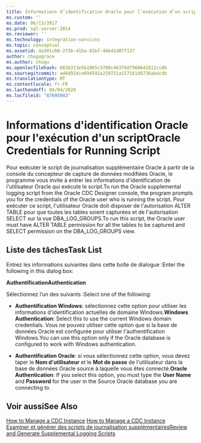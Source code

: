 ```yaml
---
title: Informations d’identification Oracle pour l’exécution d’un script | Microsoft Docs
ms.custom: ''
ms.date: 06/13/2017
ms.prod: sql-server-2014
ms.reviewer: ''
ms.technology: integration-services
ms.topic: conceptual
ms.assetid: 4a301cb0-2f5b-41ba-81bf-46b41d07f137
author: chugugrace
ms.author: chugu
ms.openlocfilehash: 683b313e5b1065c3709c4637ddf968641612cc0b
ms.sourcegitcommit: ad4d92dce894592a259721a1571b1d8736abacdb
ms.translationtype: MT
ms.contentlocale: fr-FR
ms.lasthandoff: 08/04/2020
ms.locfileid: "87695943"
---
```

# <a name="oracle-credentials-for-running-script"></a><span data-ttu-id="6059e-102">Informations d'identification Oracle pour l'exécution d'un script</span><span class="sxs-lookup"><span data-stu-id="6059e-102">Oracle Credentials for Running Script</span></span>
  <span data-ttu-id="6059e-103">Pour exécuter le script de journalisation supplémentaire Oracle à partir de la console du concepteur de capture de données modifiées Oracle, le programme vous invite à entrer les informations d'identification de l'utilisateur Oracle qui exécute le script.</span><span class="sxs-lookup"><span data-stu-id="6059e-103">To run the Oracle supplemental logging script from the Oracle CDC Designer console, the program prompts you for the credentials of the Oracle user who is running the script.</span></span> <span data-ttu-id="6059e-104">Pour exécuter ce script, l'utilisateur Oracle doit disposer de l'autorisation ALTER TABLE pour que toutes les tables soient capturées et de l'autorisation SELECT sur la vue DBA_LOG_GROUPS.</span><span class="sxs-lookup"><span data-stu-id="6059e-104">To run this script, the Oracle user must have ALTER TABLE permission for all the tables to be captured and SELECT permission on the DBA_LOG_GROUPS view.</span></span>  
  
## <a name="task-list"></a><span data-ttu-id="6059e-105">Liste des tâches</span><span class="sxs-lookup"><span data-stu-id="6059e-105">Task List</span></span>  
 <span data-ttu-id="6059e-106">Entrez les informations suivantes dans cette boîte de dialogue :</span><span class="sxs-lookup"><span data-stu-id="6059e-106">Enter the following in this dialog box:</span></span>  
  
 <span data-ttu-id="6059e-107">**Authentification**</span><span class="sxs-lookup"><span data-stu-id="6059e-107">**Authentication**</span></span>  
  
 <span data-ttu-id="6059e-108">Sélectionnez l’un des suivants :</span><span class="sxs-lookup"><span data-stu-id="6059e-108">Select one of the following:</span></span>  
  
-   <span data-ttu-id="6059e-109">**Authentification Windows**: sélectionnez cette option pour utiliser les informations d'identification actuelles de domaine Windows.</span><span class="sxs-lookup"><span data-stu-id="6059e-109">**Windows Authentication**: Select this to use the current Windows domain credentials.</span></span> <span data-ttu-id="6059e-110">Vous ne pouvez utiliser cette option que si la base de données Oracle est configurée pour utiliser l'authentification Windows.</span><span class="sxs-lookup"><span data-stu-id="6059e-110">You can use this option only if the Oracle database is configured to work with Windows authentication.</span></span>  
  
-   <span data-ttu-id="6059e-111">**Authentification Oracle**: si vous sélectionnez cette option, vous devez taper le **Nom d'utilisateur** et le **Mot de passe** de l'utilisateur dans la base de données Oracle source à laquelle vous êtes connecté.</span><span class="sxs-lookup"><span data-stu-id="6059e-111">**Oracle Authentication**: If you select this option, you must type the **User Name** and **Password** for the user in the Source Oracle database you are connecting to.</span></span>  
  
## <a name="see-also"></a><span data-ttu-id="6059e-112">Voir aussi</span><span class="sxs-lookup"><span data-stu-id="6059e-112">See Also</span></span>  
 <span data-ttu-id="6059e-113">[How to Manage a CDC Instance](manage-a-cdc-instance.md) </span><span class="sxs-lookup"><span data-stu-id="6059e-113">[How to Manage a CDC Instance](manage-a-cdc-instance.md) </span></span>  
 [<span data-ttu-id="6059e-114">Examiner et générer des scripts de journalisation supplémentaires</span><span class="sxs-lookup"><span data-stu-id="6059e-114">Review and Generate Supplemental Logging Scripts</span></span>](review-and-generate-supplemental-logging-scripts.md)  
  
  
